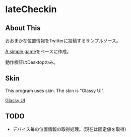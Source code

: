 # lateCheckin

## About This

おおまかな位置情報をTwitterに投稿するサンプルソース。

[A simple game](https://github.com/libgdx/libgdx/wiki/A-simple-game)をベースに作成。

動作検証はDesktopのみ。

## Skin

This program uses skin. The skin is "Glassy UI".

[Glassy UI](https://github.com/czyzby/gdx-skins/tree/master/glassy)

## TODO

* デバイス毎の位置情報の取得処理。(現在は固定値を取得)
